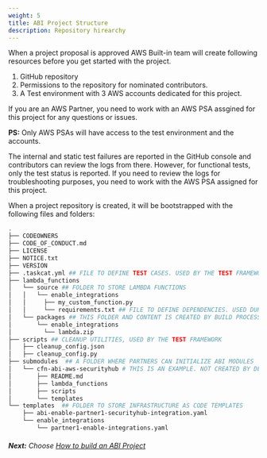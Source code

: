 ```yaml
---
weight: 5
title: ABI Project Structure
description: Repository hirearchy
---
```


When a project proposal is approved AWS Built-in team will create following resources before you get started with the project. 

1. GitHub repository
2. Permissions to the repository for nominated contributors.
2. A Test environment with 3 AWS accounts dedicated for this project.

If you are an AWS Partner, you need to work with an AWS PSA assgined for this project for any questions or issues.

**PS:** Only AWS PSAs will have access to the test environment and the accounts. 

The internal and static test failures are reported in the GitHub console and contributors can review the logs from there. However, for functional tests, only the test status is reported. If you need to review the logs for troubleshooting purposes, you need to work with the AWS PSA assigned for this project.

When a project repository is created, it will be bootstrapped with the following files and folders: 

```bash
.
├── CODEOWNERS
├── CODE_OF_CONDUCT.md
├── LICENSE
├── NOTICE.txt
├── VERSION
├── .taskcat.yml ## FILE TO DEFINE TEST CASES. USED BY THE TEST FRAMEWORK
├── lambda_functions 
│   └── source ## FOLDER TO STORE LAMBDA FUNCTIONS
│   │   └── enable_integrations
│   │     ├── my_custom_function.py
│   │     └── requirements.txt ## FILE TO DEFINE DEPENDENCIES. USED DURING CREATION OF LAMBDA PACKAGE
│   └── packages ## THIS FOLDER AND CONTENT IS CREATED BY BUILD PROCESS. DO NOT CREATE.
│       └── enable_integrations
│         └── lambda.zip
├── scripts ## CLEANUP UTILITIES, USED BY THE TEST FRAMEWORK
│   ├── cleanup_config.json
│   ├── cleanup_config.py
├── submodules  ## A FOLDER WHERE PARTNERS CAN INITIALIZE ABI MODULES
│   └── cfn-abi-aws-securityhub # THIS IS AN EXAMPLE. NOT CREATED BY DEFAULT.
│       ├── README.md
│       ├── lambda_functions
│       ├── scripts
│       └── templates
└── templates  ## FOLDER TO STORE INFRASTRUCTURE AS CODE TEMPLATES
    ├── abi-enable-partner1-securityhub-integration.yaml
    └── enable_integrations
        └── partner1-enable-integrations.yaml
```


###### **Next:** Choose [How to build an ABI Project](/how-to-build/index.html)